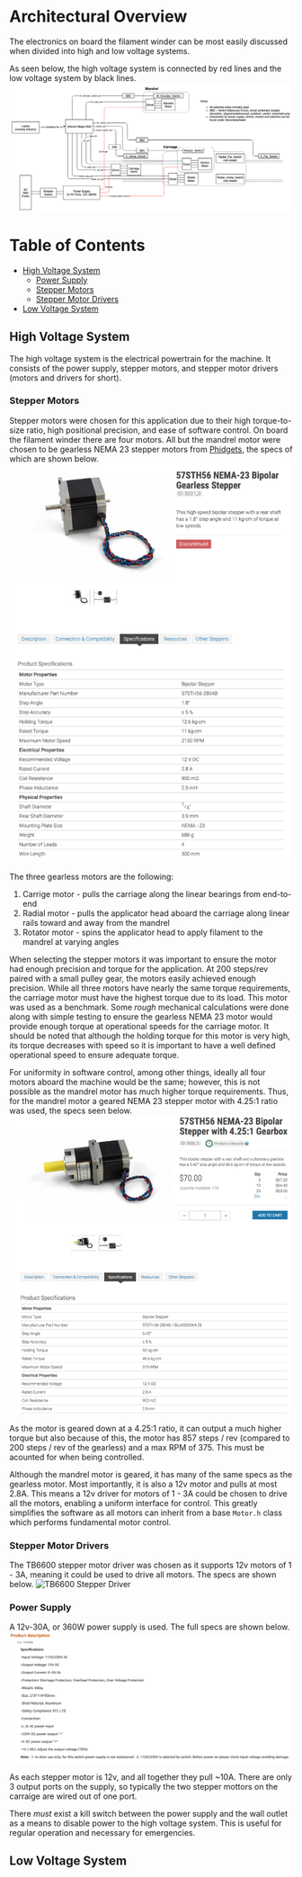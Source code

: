 # Architectural Overview 
The electronics on board the filament winder can be most easily discussed when divided into high and low voltage systems.

As seen below, the high voltage system is connected by red lines and the low voltage system by black lines.
![Electrical Architectural Diagram](https://github.com/isaaccormack/fw_controls/blob/master/docs/electrical/schematics/fw_electrical_architecture.png?raw=true)

# Table of Contents
- [High Voltage System](#high-voltage-system)
  * [Power Supply](#power-supply)
  * [Stepper Motors](#stepper-motors)
  * [Stepper Motor Drivers](#stepper-motor-drivers)
- [Low Voltage System](#low-voltage-system)

## High Voltage System
The high voltage system is the electrical powertrain for the machine. It consists of the power supply, stepper motors, and stepper motor drivers (motors and drivers for short).

### Stepper Motors
Stepper motors were chosen for this application due to their high torque-to-size ratio, high positional precision, and ease of software control. On board the filament winder there are four motors. All but the mandrel motor were chosen to be gearless NEMA 23 stepper motors from [Phidgets](https://www.phidgets.com/), the specs of which are shown below. ![Gearless NEMA 23 Stepper Motor](https://github.com/isaaccormack/fw_controls/blob/master/docs/datasheets/NEMA_23_carriage_motor_specs.png)

The three gearless motors are the following:
1. Carrige motor - pulls the carriage along the linear bearings from end-to-end
2. Radial motor - pulls the applicator head aboard the carriage along linear rails toward and away from the mandrel
3. Rotator motor - spins the applicator head to apply filament to the mandrel at varying angles

When selecting the stepper motors it was important to ensure the motor had enough precision and torque for the application. At 200 steps/rev paired with a small pulley gear, the motors easily achieved enough precision. While all three motors have nearly the same torque requirements, the carriage motor must have the highest torque due to its load. This motor was used as a benchmark. Some _rough_ mechanical calculations were done along with simple testing to ensure the gearless NEMA 23 motor would provide enough torque at operational speeds for the carriage motor. It should be noted that although the holding torque for this motor is very high, its torque decreases with speed so it is important to have a well defined operational speed to ensure adequate torque.

For uniformity in software control, among other things, ideally all four motors aboard the machine would be the same; however, this is not possible as the mandrel motor has much higher torque requirements. Thus, for the mandrel motor a geared NEMA 23 stepper motor with 4.25:1 ratio was used, the specs seen below. ![Geared NEMA 23 Stepper Motor](https://github.com/isaaccormack/fw_controls/blob/master/docs/datasheets/geared_NEMA_23_mandrel_motor_specs.png)

As the motor is geared down at a 4.25:1 ratio, it can output a much higher torque but also because of this, the motor has 857 steps / rev (compared to 200 steps / rev of the gearless) and a max RPM of 375. This must be acounted for when being controlled.

Although the mandrel motor is geared, it has many of the same specs as the gearless motor. Most importantly, it is also a 12v motor and pulls at most 2.8A. This means a 12v driver for motors of 1 - 3A could be chosen to drive all the motors, enabling a uniform interface for control. This greatly simplifies the software as all motors can inherit from a base `Motor.h` class which performs fundamental motor control.

### Stepper Motor Drivers
The TB6600 stepper motor driver was chosen as it supports 12v motors of 1 - 3A, meaning it could be used to drive all motors. The specs are shown below. ![TB6600 Stepper Driver]()

### Power Supply
A 12v-30A, or 360W power supply is used. The full specs are shown below.
![Power supply specs](https://github.com/isaaccormack/fw_controls/blob/master/docs/datasheets/12V-30A_power_supply_specs.png)

As each stepper motor is 12v, and all together they pull ~10A. There are only 3 output ports on the supply, so typically the two stepper mottors on the carraige are wired out of one port. 

There _must_ exist a kill switch between the power supply and the wall outlet as a means to disable power to the high voltage system. This is useful for regular operation and necessary for emergencies.

## Low Voltage System
